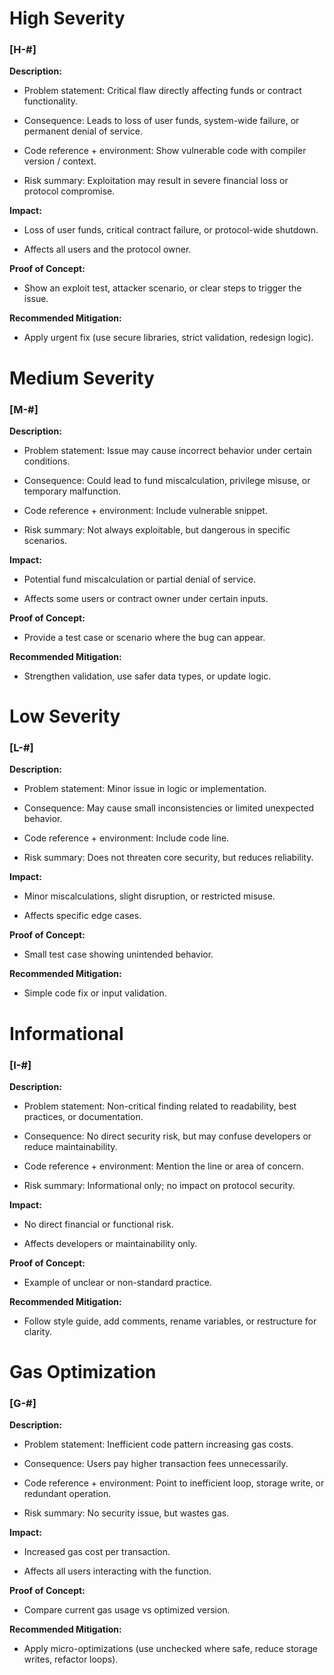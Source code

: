 # High Severity
### [H-#]

**Description:** 

- Problem statement: Critical flaw directly affecting funds or contract functionality.

- Consequence: Leads to loss of user funds, system-wide failure, or permanent denial of service.

- Code reference + environment: Show vulnerable code with compiler version / context.

- Risk summary: Exploitation may result in severe financial loss or protocol compromise.

**Impact:**

- Loss of user funds, critical contract failure, or protocol-wide shutdown.

- Affects all users and the protocol owner.

**Proof of Concept:**

- Show an exploit test, attacker scenario, or clear steps to trigger the issue.

**Recommended Mitigation:**

- Apply urgent fix (use secure libraries, strict validation, redesign logic).


# Medium Severity
### [M-#]

**Description:** 

- Problem statement: Issue may cause incorrect behavior under certain conditions.

- Consequence: Could lead to fund miscalculation, privilege misuse, or temporary malfunction.

- Code reference + environment: Include vulnerable snippet.

- Risk summary: Not always exploitable, but dangerous in specific scenarios.

**Impact:**

- Potential fund miscalculation or partial denial of service.

- Affects some users or contract owner under certain inputs.

**Proof of Concept:**

- Provide a test case or scenario where the bug can appear.

**Recommended Mitigation:**

- Strengthen validation, use safer data types, or update logic.


# Low Severity
### [L-#]

**Description:** 

- Problem statement: Minor issue in logic or implementation.

- Consequence: May cause small inconsistencies or limited unexpected behavior.

- Code reference + environment: Include code line.

- Risk summary: Does not threaten core security, but reduces reliability.

**Impact:**

- Minor miscalculations, slight disruption, or restricted misuse.

- Affects specific edge cases.

**Proof of Concept:**

- Small test case showing unintended behavior.

**Recommended Mitigation:**

- Simple code fix or input validation.


# Informational
### [I-#]

**Description:** 

- Problem statement: Non-critical finding related to readability, best practices, or documentation.

- Consequence: No direct security risk, but may confuse developers or reduce maintainability.

- Code reference + environment: Mention the line or area of concern.

- Risk summary: Informational only; no impact on protocol security.

**Impact:**

- No direct financial or functional risk.

- Affects developers or maintainability only.

**Proof of Concept:**

- Example of unclear or non-standard practice.

**Recommended Mitigation:**

- Follow style guide, add comments, rename variables, or restructure for clarity.


# Gas Optimization
### [G-#]

**Description:** 

- Problem statement: Inefficient code pattern increasing gas costs.

- Consequence: Users pay higher transaction fees unnecessarily.

- Code reference + environment: Point to inefficient loop, storage write, or redundant operation.

- Risk summary: No security issue, but wastes gas.

**Impact:**

- Increased gas cost per transaction.

- Affects all users interacting with the function.

**Proof of Concept:**

- Compare current gas usage vs optimized version.

**Recommended Mitigation:**

- Apply micro-optimizations (use unchecked where safe, reduce storage writes, refactor loops).
